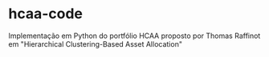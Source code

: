 # hcaa-code
Implementação em Python do portfólio HCAA proposto por Thomas Raffinot em "Hierarchical Clustering-Based Asset Allocation"

